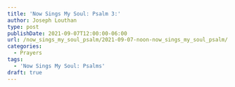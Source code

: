 ```yaml
---
title: 'Now Sings My Soul: Psalm 3:'
author: Joseph Louthan
type: post
publishDate: 2021-09-07T12:00:00-06:00
url: /now_sings_my_soul_psalm/2021-09-07-noon-now_sings_my_soul_psalm/
categories:
  - Prayers
tags:
  - 'Now Sings My Soul: Psalms'
draft: true
---
```

<pre>
<div style="font-variant: small-caps;">

</div>

</pre>
